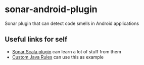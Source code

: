 # sonar-android-plugin
Sonar plugin that can detect code smells in Android applications

## Useful links for self
- [Sonar Scala plugin](https://github.com/mwz/sonar-scala) can learn a lot of stuff from them
- [Custom Java Rules](https://github.com/SonarSource/sonar-custom-rules-examples) can use this as example
